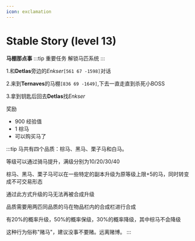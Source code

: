 ```yaml
---
icon: exclamation
---
```


# Stable Story (level 13)
**马棚那点事**
:::tip 重要任务
解锁马匹系统
:::

1.和**Detlas**旁边的*Enkser*`[561 67 -1598]`对话

2.来到**Ternaves**的马棚`[836 69 -1649]`,下去一直走直到杀死小BOSS

3.拿到钥匙后回去**Detlas**找*Enkser*

奖励

+ 900 经验值 
+ 1 棕马
+ 可以购买马了

:::tip
马共有四个品质：棕马、黑马、栗子马和白马。

等级可以通过骑马提升，满级分别为10/20/30/40

棕马、黑马、栗子马可以在一些特定的副本升级为原等级上限+5的马，同时转变成不可交易形态

通过此方式升级的马无法再被合成升级

品质需要用两匹同品质的马在物品栏内的合成栏进行合成

有20%的概率升级，50%的概率保级，30%的概率降级，其中棕马不会降级

这种行为俗称"赌马"，建议没事不要赌。远离赌博。
:::